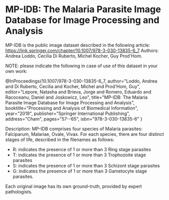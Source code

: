 # MP-IDB: The Malaria Parasite Image Database for Image Processing and Analysis
MP-IDB is the public image dataset described in the following article: https://link.springer.com/chapter/10.1007/978-3-030-13835-6_7
Authors: Andrea Loddo, Cecilia Di Ruberto, Michel Kocher, Guy Prod'Hom.

NOTE: please indicate the following in case of use of this dataset in your own work:

@InProceedings{10.1007/978-3-030-13835-6_7,
author="Loddo, Andrea
and Di Ruberto, Cecilia
and Kocher, Michel
and Prod'Hom, Guy",
editor="Lepore, Natasha
and Brieva, Jorge
and Romero, Eduardo
and Racoceanu, Daniel
and Joskowicz, Leo",
title="MP-IDB: The Malaria Parasite Image Database for Image Processing and Analysis",
booktitle="Processing and Analysis of Biomedical Information",
year="2019",
publisher="Springer International Publishing",
address="Cham",
pages="57--65",
isbn="978-3-030-13835-6"
}

Description: 
MP-IDB comprises four species of Malaria parasites: Falciparum, Malariae, Ovale, Vivax. 
For each species, there are four distinct stages of life, described in the filenames as follows:
- R: indicates the presence of 1 or more than 3 Ring stage parasites
- T: indicates the presence of 1 or more than 3 Trophozoite stage parasites
- S: indicates the presence of 1 or more than 3 Schizont stage parasites
- G: indicates the presence of 1 or more than 3 Gametocyte stage parasites.

Each original image has its own ground-truth, provided by expert pathologists.
